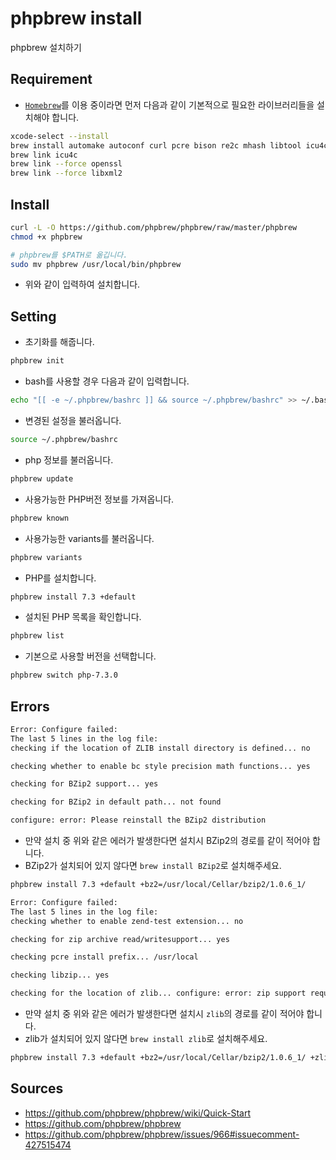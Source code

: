 # phpbrew install

phpbrew 설치하기

## Requirement

* [`Homebrew`](https://brew.sh/)를 이용 중이라면 먼저 다음과 같이 기본적으로 필요한
  라이브러리들을 설치해야 합니다.

```bash
xcode-select --install
brew install automake autoconf curl pcre bison re2c mhash libtool icu4c gettext jpeg openssl libxml2 mcrypt gmp libevent
brew link icu4c
brew link --force openssl
brew link --force libxml2
```

## Install

```bash
curl -L -O https://github.com/phpbrew/phpbrew/raw/master/phpbrew
chmod +x phpbrew

# phpbrew를 $PATH로 옮깁니다. 
sudo mv phpbrew /usr/local/bin/phpbrew
```

* 위와 같이 입력하여 설치합니다.

## Setting

* 초기화를 해줍니다.

```bash
phpbrew init
```

* bash를 사용할 경우 다음과 같이 입력합니다.

```bash
echo "[[ -e ~/.phpbrew/bashrc ]] && source ~/.phpbrew/bashrc" >> ~/.bashrc
```

* 변경된 설정을 불러옵니다.

```bash
source ~/.phpbrew/bashrc
```

* php 정보를 불러옵니다.

```bash
phpbrew update
```

* 사용가능한 PHP버전 정보를 가져옵니다.

```bash
phpbrew known
```

* 사용가능한 variants를 불러옵니다.

```bash
phpbrew variants
```

* PHP를 설치합니다.

```bash
phpbrew install 7.3 +default
```

* 설치된 PHP 목록을 확인합니다.

```bash
phpbrew list
```

* 기본으로 사용할 버전을 선택합니다.

```bash
phpbrew switch php-7.3.0
```

## Errors

```bash
Error: Configure failed:
The last 5 lines in the log file:
checking if the location of ZLIB install directory is defined... no

checking whether to enable bc style precision math functions... yes

checking for BZip2 support... yes

checking for BZip2 in default path... not found

configure: error: Please reinstall the BZip2 distribution
```

* 만약 설치 중 위와 같은 에러가 발생한다면 설치시 BZip2의 경로를 같이 적어야
  합니다.
* BZip2가 설치되어 있지 않다면 `brew install BZip2`로 설치해주세요.

```bash
phpbrew install 7.3 +default +bz2=/usr/local/Cellar/bzip2/1.0.6_1/ 
```

```bash
Error: Configure failed:
The last 5 lines in the log file:
checking whether to enable zend-test extension... no

checking for zip archive read/writesupport... yes

checking pcre install prefix... /usr/local

checking libzip... yes

checking for the location of zlib... configure: error: zip support requires ZLIB. Use --with-zlib-dir=<DIR> to specify prefix where ZLIB include and library are located
```

* 만약 설치 중 위와 같은 에러가 발생한다면 설치시 `zlib`의 경로를 같이 적어야
  합니다.
* zlib가 설치되어 있지 않다면 `brew install zlib`로 설치해주세요.

```bash
phpbrew install 7.3 +default +bz2=/usr/local/Cellar/bzip2/1.0.6_1/ +zlib=/usr/local/Cellar/zlib/1.2.11/
```

## Sources

* https://github.com/phpbrew/phpbrew/wiki/Quick-Start
* https://github.com/phpbrew/phpbrew
* https://github.com/phpbrew/phpbrew/issues/966#issuecomment-427515474




